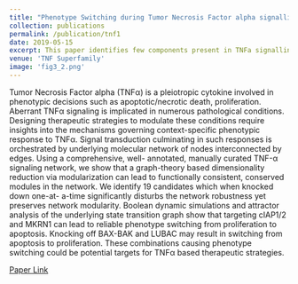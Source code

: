 ```yaml
---
title: "Phenotype Switching during Tumor Necrosis Factor alpha signalling"
collection: publications
permalink: /publication/tnf1
date: 2019-05-15
excerpt: This paper identifies few components present in TNFa signalling which when perturbed leads to phenotype switch. It uses graph-theory based based dimensionality reduction technique to identify the candidates.
venue: 'TNF Superfamily'
image: 'fig3_2.png'
---
```

Tumor Necrosis Factor alpha (TNFα) is a pleiotropic
cytokine involved in phenotypic decisions such as
apoptotic/necrotic death, proliferation. Aberrant TNFα
signaling is implicated in numerous pathological
conditions. Designing therapeutic strategies to modulate
these conditions require insights into the mechanisms
governing context-specific phenotypic response to TNFα.
Signal transduction culminating in such responses is
orchestrated by underlying molecular network of nodes
interconnected by edges. Using a comprehensive, well-
annotated, manually curated TNF-α signaling network,
we show that a graph-theory based dimensionality
reduction via modularization can lead to functionally
consistent, conserved modules in the network. We
identify 19 candidates which when knocked down one-at-
a-time significantly disturbs the network robustness yet
preserves network modularity. Boolean dynamic
simulations and attractor analysis of the underlying state
transition graph show that targeting cIAP1/2 and MKRN1
can lead to reliable phenotype switching from
proliferation to apoptosis. Knocking off BAX-BAK and
LUBAC may result in switching from apoptosis to
proliferation. These combinations causing phenotype
switching could be potential targets for TNFα based
therapeutic strategies.

[Paper Link](/images/tnf1.pdf "TNF Superfamily, 2019")

